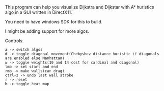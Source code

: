 This program can help you visualize Dijkstra and Dijkstar with A* huristics algo in a GUI written in DirectX11. 

You need to have windows SDK for this to build. 

I might be adding support for more algos. 

Controls: 

    a -> switch algos
    d -> toggle diagonal movement(Chebyshev distance huristic if diagonals are enabled else Manhattan)
    w -> toggle weights(10 and 14 cost for cardinal and diagonal)
    lmb -> set start and end
    rmb -> make walls(can drag)
    ctrl+z -> undo last wall stroke
    r -> reset
    h -> toggle heat map
